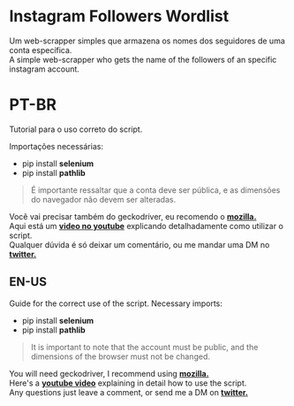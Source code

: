 # Instagram Followers Wordlist

Um web-scrapper simples que armazena os nomes dos seguidores de uma conta específica.<br>
A simple web-scrapper who gets the name of the followers of an specific instagram account.

# PT-BR<br>

Tutorial para o uso correto do script.

Importações necessárias:
- pip install **selenium**
- pip install **pathlib**
>É importante ressaltar que a conta deve ser pública, e as dimensões do navegador não devem ser alteradas.

Você vai precisar também do geckodriver, eu recomendo o **[mozilla.](https://github.com/mozilla/geckodriver/releases)**<br>
Aqui está um **[video no youtube](https://youtu.be/iEIhbzXz19E)** explicando detalhadamente como utilizar o script.<br>
Qualquer dúvida é só deixar um comentário, ou me mandar uma DM no **[twitter.](https://twitter.com/mtss_e)**

## EN-US

Guide for the correct use of the script.
Necessary imports:
- pip install **selenium**
- pip install **pathlib**
> It is important to note that the account must be public, and the dimensions of the browser must not be changed.

You will need geckodriver, I recommend using **[mozilla.](https://github.com/mozilla/geckodriver/releases)**<br>
Here's a **[youtube video](https://youtu.be/iEIhbzXz19E)** explaining in detail how to use the script.<br>
Any questions just leave a comment, or send me a DM on **[twitter.](https://twitter.com/mtss_e)**
